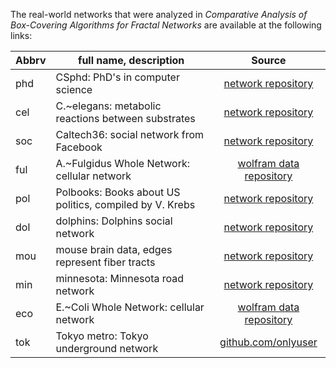 The real-world networks that were analyzed in *Comparative Analysis of Box-Covering Algorithms for Fractal Networks* are available at the following links:

| Abbrv | full name, description | Source |
|---|---|:---:|
| phd | CSphd: PhD's in computer science | [network repository](https://networkrepository.com/ca-CSphd.php) |
| cel | C.~elegans: metabolic reactions between substrates | [network repository](https://networkrepository.com/bio-celegans.php) |
| soc | Caltech36: social network from Facebook | [network repository](https://networkrepository.com/socfb-Caltech36.php) |
| ful | A.~Fulgidus Whole Network: cellular network | [wolfram data repository](https://datarepository.wolframcloud.com/resources/Archaeoglobus-Fulgidus-Whole-Network) |  
| pol | Polbooks: Books about US politics, compiled by V. Krebs | [network repository](https://networkrepository.com/polbooks.php) | 
| dol | dolphins: Dolphins social network | [network repository](https://networkrepository.com/soc-dolphins.php) |
| mou | mouse brain data, edges represent fiber tracts | [network repository](https://networkrepository.com/bn-mouse-brain-1.php) |
| min | minnesota: Minnesota road network | [network repository](https://networkrepository.com/road-minnesota.php) |
| eco | E.~Coli Whole Network: cellular network | [wolfram data repository](https://datarepository.wolframcloud.com/resources/Escherichia-Coli-Whole-Network) |
| tok | Tokyo metro: Tokyo underground network | [github.com/onlyuser](https://github.com/onlyuser/tokyo-metro) |
